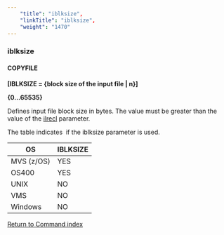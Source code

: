 ```yaml
---
    "title": "iblksize",
    "linkTitle": "iblksize",
    "weight": "1470"
---
```

<span id="iblksize"></span>

### iblksize

#### COPYFILE

****[IBLKSIZE = {block size of the
input file &#124; n}]****

****{0...65535}****

Defines input file block size in bytes. The value must be greater than
the value of the [ilrecl](../ilrecl) parameter.

The table indicates  if the iblksize parameter
is used.


| OS  | IBLKSIZE  |
| --- | --- |
| MVS (z/OS) | YES  |
| OS400  | YES  |
| UNIX  | NO  |
| VMS  | NO  |
| Windows  | NO  |


[Return to Command index](../../)
